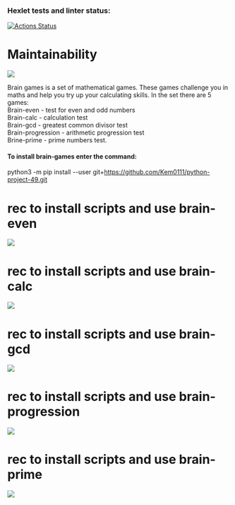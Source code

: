 ### Hexlet tests and linter status:
[![Actions Status](https://github.com/Kem0111/python-project-49/workflows/hexlet-check/badge.svg)](https://github.com/Kem0111/python-project-49/actions)

# Maintainability
<a href="https://codeclimate.com/github/Kem0111/python-project-49/maintainability"><img src="https://api.codeclimate.com/v1/badges/3ae03736d19895ff21d4/maintainability" /></a>

Brain games is a set of mathematical games. These games challenge you in maths and help you try up your calculating skills. In the set there are 5 games:  
Brain-even - test for even and odd numbers  
Brain-calc - calculation test  
Brain-gcd - greatest common divisor test  
Brain-progression  - arithmetic progression test  
Brine-prime - prime numbers test.


#### **To install brain-games enter the command:**

python3 -m pip install --user git+https://github.com/Kem0111/python-project-49.git

 
# rec to install scripts and use brain-even
<a href="https://asciinema.org/a/555517" target="_blank"><img src="https://asciinema.org/a/555517.svg" /></a>

# rec to install scripts and use brain-calc
<a href="https://asciinema.org/a/555768" target="_blank"><img src="https://asciinema.org/a/555768.svg" /></a>

# rec to install scripts and use brain-gcd
<a href="https://asciinema.org/a/556024" target="_blank"><img src="https://asciinema.org/a/556024.svg" /></a>

# rec to install scripts and use brain-progression
<a href="https://asciinema.org/a/556128" target="_blank"><img src="https://asciinema.org/a/556128.svg" /></a>

# rec to install scripts and use brain-prime
<a href="https://asciinema.org/a/n6jKgWCfVMymqtf7TEh0agSXz" target="_blank"><img src="https://asciinema.org/a/n6jKgWCfVMymqtf7TEh0agSXz.svg" /></a>